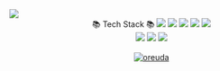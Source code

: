 <img src="https://capsule-render.vercel.app/api?type=waving&color=ffc8c8&height=200&section=header&text=SsonyGitHub&fontSize=90" />


<div align="center">
	📚 Tech Stack 📚
	<img src="https://img.shields.io/badge/Java-007396?style=flat&logo=Conda-Forge&amp;logoColor=white" />	
	<img src="https://img.shields.io/badge/javascript-F7DF1E?style=flat&logo=javascript&logoColor=white" />
	<img src="https://img.shields.io/badge/jquery-0769AD?style=flat&logo=jquery&logoColor=white" />
	<img src="https://img.shields.io/badge/HTML5-E34F26?style=flat&logo=HTML5&logoColor=white" />
	<img src="https://img.shields.io/badge/CSS3-1572B6?style=flat&logo=CSS3&logoColor=white" />
	<br>
	<img src="https://img.shields.io/badge/oracle-F80000?style=flat&logo=oracle&logoColor=white" />
	<img src="https://img.shields.io/badge/spring-6DB33F?style=flat&logo=spring&logoColor=white"/>
 	<img src="https://img.shields.io/badge/bootstrap-7952B3?style=flat&logo=bootstrap&logoColor=white"/>
</div>

<br>
<div  style = "display: flex;  align-items: center; flex-direction: column;  justify-content: center;" align = "center";>
<!-- font-size 를 조절하면 원하는 크기로 글자를 조절할 수 있습니다.-->
  <div key="6">
    <a href = "https://oreuda.kr/">
      <img
        src=https://oreuda.kr/api/v1/plant/card?nickname=chaedaseon
        alt="oreuda"/>
    </a>
  </div>  
</div>
